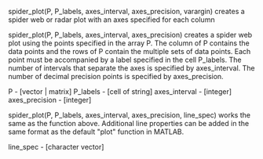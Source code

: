 spider_plot(P, P_labels, axes_interval, axes_precision, varargin)
creates a spider web or radar plot with an axes specified for each column

spider_plot(P, P_labels, axes_interval, axes_precision) creates a spider
web plot using the points specified in the array P. The column of P
contains the data points and the rows of P contain the multiple sets of
data points. Each point must be accompanied by a label specified in the
cell P_labels. The number of intervals that separate the axes is
specified by axes_interval. The number of decimal precision points is
specified by axes_precision.

P - [vector | matrix]
P_labels - [cell of string]
axes_interval - [integer]
axes_precision - [integer]

spider_plot(P, P_labels, axes_interval, axes_precision, line_spec) works
the same as the function above. Additional line properties can be added
in the same format as the default "plot" function in MATLAB.

line_spec - [character vector]
